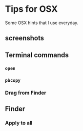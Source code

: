 # Tips for OSX

Some OSX hints that I use everyday.

## screenshots


## Terminal commands

### `open`
### `pbcopy`
### Drag from Finder

## Finder

### Apply to all
